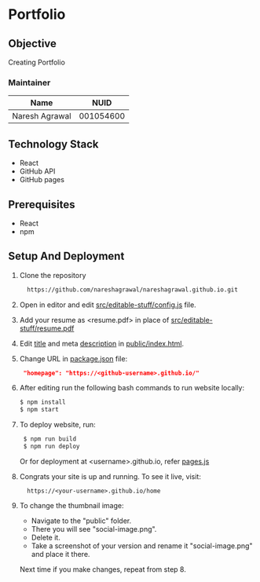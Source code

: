 # Portfolio 

## Objective
Creating Portfolio

### Maintainer 
<table>
    <thead>
      <tr>
        <th>Name</th>
        <th>NUID</th>
      </tr>
    </thead>
    <tbody>
        <tr>
            <td>Naresh Agrawal</td>
            <td>001054600</td>
        </tr>
    </tbody>
</table>

## Technology Stack
* React
* GitHub API
* GitHub pages

## Prerequisites
* React
* npm

## Setup And Deployment

1. Clone the repository

   ```bash
     https://github.com/nareshagrawal/nareshagrawal.github.io.git
   ```

2. Open in editor and edit [src/editable-stuff/config.js](./src/editable-stuff/config.js) file.

3. Add your resume as <resume.pdf> in place of [src/editable-stuff/resume.pdf](./src/editable-stuff/)

4. Edit [title](./public/index.html#L34) and meta [description](./public/index.html#L13) in [public/index.html](./public/index.html).

5. Change URL in [package.json](./package.json) file:

   ```json
    "homepage": "https://<github-username>.github.io/"
   ```

6. After editing run the following bash commands to run website locally:

   ```bash
   $ npm install
   $ npm start
   ```

7. To deploy website, run:

   ```bash
    $ npm run build
    $ npm run deploy
   ```

   Or for deployment at \<username>.github.io, refer [pages.js](./pages.js)

8. Congrats your site is up and running. To see it live, visit:

   ```https
     https://<your-username>.github.io/home
   ```

9. To change the thumbnail image:

    - Navigate to the "public" folder.  
    - There you will see "social-image.png".  
    - Delete it.   
    - Take a screenshot of your version and rename it "social-image.png" and place it there.  
    
   Next time if you make changes, repeat from step 8.